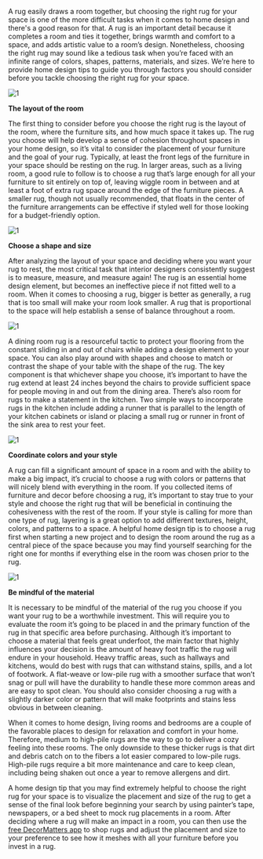 A rug easily draws a room together, but choosing the right rug for your space is one of the more difficult tasks when it comes to home design and there's a good reason for that. A rug is an important detail because it completes a room and ties it together, brings warmth and comfort to a space, and adds artistic value to a room’s design. Nonetheless, choosing the right rug may sound like a tedious task when you’re faced with an infinite range of colors, shapes, patterns, materials, and sizes. We’re here to provide home design tips to guide you through factors you should consider before you tackle choosing the right rug for your space.

![1](https://didr9pubr8qfh.cloudfront.net/blog/blog-page/blog-page-13/1.jpg)

**The layout of the room**

The first thing to consider before you choose the right rug is the layout of the room, where the furniture sits, and how much space it takes up. The rug you choose will help develop a sense of cohesion throughout spaces in your home design, so it’s vital to consider the placement of your furniture and the goal of your rug. Typically, at least the front legs of the furniture in your space should be resting on the rug. In larger areas, such as a living room, a good rule to follow is to choose a rug that’s large enough for all your furniture to sit entirely on top of, leaving wiggle room in between and at least a foot of extra rug space around the edge of the furniture pieces. A smaller rug, though not usually recommended, that floats in the center of the furniture arrangements can be effective if styled well for those looking for a budget-friendly option.

![1](https://didr9pubr8qfh.cloudfront.net/blog/blog-page/blog-page-13/2.jpg)

**Choose a shape and size**

After analyzing the layout of your space and deciding where you want your rug to rest, the most critical task that interior designers consistently suggest is to measure, measure, and measure again! The rug is an essential home design element, but becomes an ineffective piece if not fitted well to a room. When it comes to choosing a rug, bigger is better as generally, a rug that is too small will make your room look smaller. A rug that is proportional to the space will help establish a sense of balance throughout a room.

![1](https://didr9pubr8qfh.cloudfront.net/blog/blog-page/blog-page-13/3.jpg)

A dining room rug is a resourceful tactic to protect your flooring from the constant sliding in and out of chairs while adding a design element to your space. You can also play around with shapes and choose to match or contrast the shape of your table with the shape of the rug. The key component is that whichever shape you choose, it’s important to have the rug extend at least 24 inches beyond the chairs to provide sufficient space for people moving in and out from the dining area. There’s also room for rugs to make a statement in the kitchen. Two simple ways to incorporate rugs in the kitchen include adding a runner that is parallel to the length of your kitchen cabinets or island or placing a small rug or runner in front of the sink area to rest your feet.

![1](https://didr9pubr8qfh.cloudfront.net/blog/blog-page/blog-page-13/4.jpg)

**Coordinate colors and your style**

A rug can fill a significant amount of space in a room and with the ability to make a big impact, it’s crucial to choose a rug with colors or patterns that will nicely blend with everything in the room. If you collected items of furniture and decor before choosing a rug, it’s important to stay true to your style and choose the right rug that will be beneficial in continuing the cohesiveness with the rest of the room. If your style is calling for more than one type of rug, layering is a great option to add different textures, height, colors, and patterns to a space. A helpful home design tip is to choose a rug first when starting a new project and to design the room around the rug as a central piece of the space because you may find yourself searching for the right one for months if everything else in the room was chosen prior to the rug.

![1](https://didr9pubr8qfh.cloudfront.net/blog/blog-page/blog-page-13/5.jpg)

**Be mindful of the material**

It is necessary to be mindful of the material of the rug you choose if you want your rug to be a worthwhile investment. This will require you to evaluate the room it’s going to be placed in and the primary function of the rug in that specific area before purchasing. Although it’s important to choose a material that feels great underfoot, the main factor that highly influences your decision is the amount of heavy foot traffic the rug will endure in your household. Heavy traffic areas, such as hallways and kitchens, would do best with rugs that can withstand stains, spills, and a lot of footwork. A flat-weave or low-pile rug with a smoother surface that won’t snag or pull will have the durability to handle these more common areas and are easy to spot clean. You should also consider choosing a rug with a slightly darker color or pattern that will make footprints and stains less obvious in between cleaning.

When it comes to home design, living rooms and bedrooms are a couple of the favorable places to design for relaxation and comfort in your home. Therefore, medium to high-pile rugs are the way to go to deliver a cozy feeling into these rooms. The only downside to these thicker rugs is that dirt and debris catch on to the fibers a lot easier compared to low-pile rugs. High-pile rugs require a bit more maintenance and care to keep clean, including being shaken out once a year to remove allergens and dirt.

A home design tip that you may find extremely helpful to choose the right rug for your space is to visualize the placement and size of the rug to get a sense of the final look before beginning your search by using painter’s tape, newspapers, or a bed sheet to mock rug placements in a room. After deciding where a rug will make an impact in a room, you can then use the [free DecorMatters app](https://decormatters.app.link/homedesigntips/ChooseTheRightRug) to shop rugs and adjust the placement and size to your preference to see how it meshes with all your furniture before you invest in a rug.
